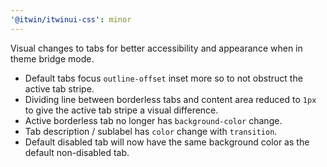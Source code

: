```yaml
---
'@itwin/itwinui-css': minor
---
```


Visual changes to tabs for better accessibility and appearance when in theme bridge mode.

- Default tabs focus `outline-offset` inset more so to not obstruct the active tab stripe.
- Dividing line between borderless tabs and content area reduced to `1px` to give the active tab stripe a visual difference.
- Active borderless tab no longer has `background-color` change.
- Tab description / sublabel has `color` change with `transition`.
- Default disabled tab will now have the same background color as the default non-disabled tab.
